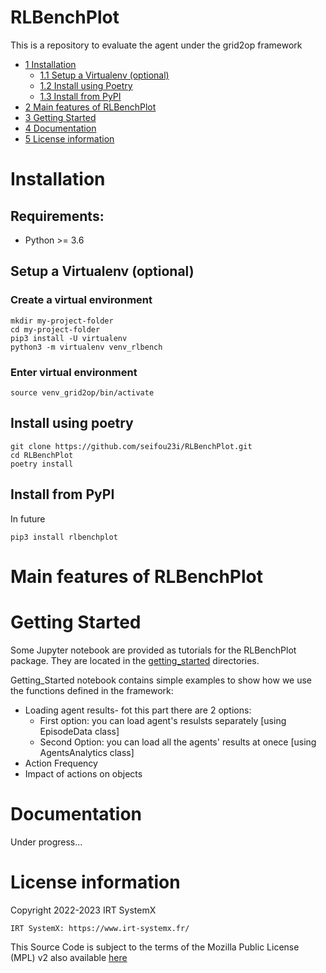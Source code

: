 # RLBenchPlot
This is a repository to evaluate the agent under the grid2op framework

*   [1 Installation](#installation)
    *   [1.1 Setup a Virtualenv (optional)](#setup-a-virtualenv-optional)
    *   [1.2 Install using Poetry](#install-using-poetry)
    *   [1.3 Install from PyPI](#install-from-pypi)
*   [2 Main features of RLBenchPlot](#main-features-of-rlbenchplot)
*   [3 Getting Started](#getting-started)
*   [4 Documentation](#documentation)
*   [5 License information](#license-information)

# Installation
## Requirements:
*   Python >= 3.6

## Setup a Virtualenv (optional)
### Create a virtual environment 
```commandline
mkdir my-project-folder
cd my-project-folder
pip3 install -U virtualenv
python3 -m virtualenv venv_rlbench
```
### Enter virtual environment
```commandline
source venv_grid2op/bin/activate
```

## Install using poetry
```commandline
git clone https://github.com/seifou23i/RLBenchPlot.git
cd RLBenchPlot
poetry install
```

## Install from PyPI
In future 
```commandline
pip3 install rlbenchplot
```

# Main features of RLBenchPlot

# Getting Started
Some Jupyter notebook are provided as tutorials for the RLBenchPlot package. They are located in the 
[getting_started](getting_started) directories. 

Getting_Started notebook contains simple examples to show how we use the functions defined in the framework:
   * Loading agent results- fot this part there are 2 options:
      * First option: you can load agent's resulsts separately [using EpisodeData class]
      * Second Option: you can load all the agents' results at onece [using AgentsAnalytics class]
   * Action Frequency
   * Impact of actions on objects 
   

# Documentation
Under progress...

# License information
Copyright 2022-2023 IRT SystemX

    IRT SystemX: https://www.irt-systemx.fr/

This Source Code is subject to the terms of the Mozilla Public License (MPL) v2 also available 
[here](https://www.mozilla.org/en-US/MPL/2.0/)
